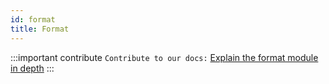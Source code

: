 ```yaml
---
id: format
title: Format
---
```


:::important contribute
`Contribute to our docs:` [Explain the format module in depth](https://github.com/yewstack/docs/issues/24)
:::
